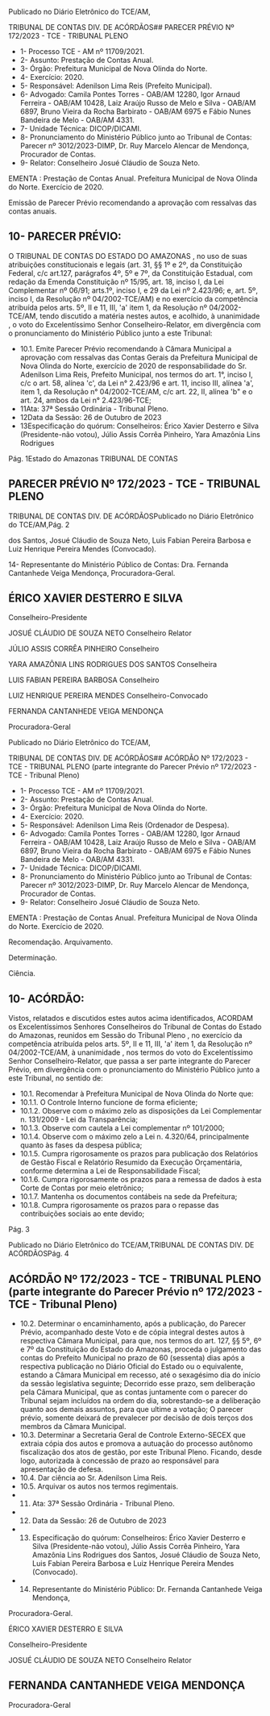 Publicado  no  Diário  Eletrônico do TCE/AM,

TRIBUNAL DE CONTAS DIV. DE ACÓRDÃOS## PARECER PRÉVIO Nº 172/2023 - TCE - TRIBUNAL PLENO

- 1- Processo TCE - AM nº 11709/2021.
- 2- Assunto: Prestação de Contas Anual.
- 3- Órgão: Prefeitura Municipal de Nova Olinda do Norte.
- 4- Exercício: 2020.
- 5- Responsável: Adenilson Lima Reis (Prefeito Municipal).
- 6- Advogado: Camila Pontes Torres - OAB/AM 12280, Igor Arnaud Ferreira - OAB/AM 10428,  Laiz  Araújo  Russo  de  Melo  e  Silva  -  OAB/AM  6897,  Bruno  Vieira  da  Rocha Barbirato - OAB/AM 6975 e Fábio Nunes Bandeira de Melo - OAB/AM 4331.
- 7- Unidade Técnica: DICOP/DICAMI.
- 8- Pronunciamento  do  Ministério  Público  junto  ao  Tribunal  de  Contas: Parecer  nº 3012/2023-DIMP, Dr. Ruy Marcelo Alencar de Mendonça, Procurador de Contas.
- 9- Relator: Conselheiro Josué Cláudio de Souza Neto.

EMENTA :  Prestação  de  Contas  Anual.    Prefeitura Municipal  de  Nova  Olinda  do  Norte.    Exercício  de 2020.

Emissão de Parecer Prévio recomendando a aprovação com ressalvas das contas anuais.

## 10-  PARECER PRÉVIO:

O  TRIBUNAL  DE  CONTAS  DO  ESTADO  DO  AMAZONAS ,  no  uso  de  suas atribuições  constitucionais  e  legais  (art.  31,  §§  1º  e  2º,  da  Constituição  Federal,  c/c art.127,  parágrafos  4º,  5º  e  7º,  da  Constituição  Estadual,  com  redação  da  Emenda Constituição nº 15/95, art. 18, inciso I, da Lei Complementar nº 06/91; arts.1º, inciso I, e 29  da  Lei  nº  2.423/96;  e,  art.  5º,  inciso  I,  da  Resolução  nº  04/2002-TCE/AM)  e  no exercício da competência atribuída pelos arts. 5º, II e 11, III, 'a' item 1, da Resolução nº 04/2002-TCE/AM, tendo discutido a matéria nestes autos, e acolhido, à unanimidade , o voto do Excelentíssimo Senhor Conselheiro-Relator, em divergência com o pronunciamento do Ministério Público junto a este Tribunal:

- 10.1. Emite Parecer Prévio recomendando à Câmara Municipal a aprovação com ressalvas das Contas Gerais da Prefeitura Municipal de  Nova  Olinda  do  Norte,  exercício  de  2020  de  responsabilidade  do Sr. Adenilson  Lima  Reis, Prefeito  Municipal,  nos  termos  do  art.  1°, inciso I, c/c o art. 58, alínea 'c', da Lei n° 2.423/96 e art. 11, inciso III, alínea  'a',  item  1,  da  Resolução  n°  04/2002-TCE/AM,  c/c  art.  22,  II, alínea 'b" e o art. 24, ambos da Lei n° 2.423/96-TCE;
- 11Ata: 37ª Sessão Ordinária - Tribunal Pleno.
- 12Data da Sessão: 26 de Outubro de 2023
- 13Especificação do quórum: Conselheiros: Érico Xavier Desterro e Silva (Presidente-não  votou),  Júlio  Assis  Corrêa  Pinheiro,  Yara  Amazônia  Lins  Rodrigues

Pág. 1Estado do Amazonas TRIBUNAL DE CONTAS

## PARECER PRÉVIO Nº 172/2023 - TCE - TRIBUNAL PLENO

TRIBUNAL DE CONTAS DIV. DE ACÓRDÃOSPublicado  no  Diário  Eletrônico do TCE/AM,Pág. 2

dos  Santos,  Josué  Cláudio  de  Souza  Neto,  Luis  Fabian  Pereira  Barbosa  e  Luiz Henrique Pereira Mendes (Convocado).

14-  Representante do Ministério Público de Contas: Dra. Fernanda Cantanhede Veiga Mendonça, Procuradora-Geral.

## ÉRICO XAVIER DESTERRO E SILVA

Conselheiro-Presidente

JOSUÉ CLÁUDIO DE SOUZA NETO Conselheiro Relator

JÚLIO ASSIS CORRÊA PINHEIRO Conselheiro

YARA AMAZÔNIA LINS RODRIGUES DOS SANTOS Conselheira

LUIS FABIAN PEREIRA BARBOSA Conselheiro

LUIZ HENRIQUE PEREIRA MENDES Conselheiro-Convocado

FERNANDA CANTANHEDE VEIGA MENDONÇA

Procuradora-Geral

Publicado  no  Diário  Eletrônico do TCE/AM,

TRIBUNAL DE CONTAS DIV. DE ACÓRDÃOS## ACÓRDÃO Nº 172/2023 - TCE - TRIBUNAL PLENO (parte integrante do Parecer Prévio nº 172/2023 - TCE - Tribunal Pleno)

- 1- Processo TCE - AM nº 11709/2021.
- 2- Assunto: Prestação de Contas Anual.
- 3- Órgão: Prefeitura Municipal de Nova Olinda do Norte.
- 4- Exercício: 2020.
- 5- Responsável: Adenilson Lima Reis (Ordenador de Despesa).
- 6- Advogado: Camila  Pontes Torres - OAB/AM 12280, Igor Arnaud Ferreira - OAB/AM 10428,  Laiz  Araújo  Russo  de  Melo  e  Silva  -  OAB/AM  6897,  Bruno  Vieira  da  Rocha Barbirato - OAB/AM 6975 e Fábio Nunes Bandeira de Melo - OAB/AM 4331.
- 7- Unidade Técnica: DICOP/DICAMI.
- 8- Pronunciamento  do  Ministério  Público  junto  ao  Tribunal  de  Contas: Parecer  nº 3012/2023-DIMP, Dr. Ruy Marcelo Alencar de Mendonça, Procurador de Contas.
- 9- Relator: Conselheiro Josué Cláudio de Souza Neto.

EMENTA :  Prestação  de  Contas  Anual.    Prefeitura Municipal  de  Nova  Olinda  do  Norte.  Exercício  de 2020.

Recomendação. Arquivamento.

Determinação.

Ciência.

## 10-  ACÓRDÃO:

Vistos, relatados e discutidos estes autos acima identificados, ACORDAM os Excelentíssimos Senhores Conselheiros do Tribunal de Contas do Estado do Amazonas, reunidos em Sessão do Tribunal Pleno , no exercício da competência atribuída pelos arts. 5º, II e 11, III, 'a' item 1, da Resolução nº 04/2002-TCE/AM, à unanimidade , nos termos do voto do Excelentíssimo Senhor Conselheiro-Relator, que passa a ser parte integrante do Parecer Prévio, em divergência com o pronunciamento do Ministério Público junto a este Tribunal, no sentido de:

- 10.1. Recomendar à Prefeitura Municipal de Nova Olinda do Norte que:
- 10.1.1. O Controle Interno funcione de forma eficiente;
- 10.1.2. Observe  com  o  máximo  zelo  as  disposições  da  Lei Complementar n. 131/2009 - Lei da Transparência;
- 10.1.3. Observe com cautela a Lei complementar nº 101/2000;
- 10.1.4. Observe com o máximo zelo a Lei n. 4.320/64, principalmente quanto às fases da despesa pública;
- 10.1.5. Cumpra  rigorosamente  os  prazos  para  publicação  dos Relatórios  de  Gestão  Fiscal  e  Relatório  Resumido  da Execução  Orçamentária,  conforme  determina  a  Lei  de Responsabilidade Fiscal;
- 10.1.6. Cumpra  rigorosamente  os  prazos  para  a  remessa  de dados à esta Corte de Contas por meio eletrônico;
- 10.1.7. Mantenha os documentos contábeis na sede da Prefeitura;
- 10.1.8. Cumpra  rigorosamente  os  prazos  para  o  repasse  das contribuições sociais ao ente devido;

Pág. 3

Publicado  no  Diário  Eletrônico do TCE/AM,TRIBUNAL DE CONTAS DIV. DE ACÓRDÃOSPág. 4

## ACÓRDÃO Nº 172/2023 - TCE - TRIBUNAL PLENO (parte integrante do Parecer Prévio nº 172/2023 - TCE - Tribunal Pleno)

- 10.2. Determinar o encaminhamento, após a publicação, do Parecer Prévio, acompanhado deste Voto e de cópia integral destes autos à respectiva Câmara Municipal, para que, nos termos do art. 127, §§ 5º, 6º e 7º da Constituição do Estado do Amazonas, proceda o julgamento das contas do Prefeito Municipal no prazo  de  60  (sessenta)  dias após  a respectiva  publicação  no  Diário  Oficial  do  Estado  ou  o  equivalente, estando  a  Câmara  Municipal  em  recesso,  até  o  sexagésimo  dia  do início da  sessão  legislativa seguinte; Decorrido  esse  prazo,  sem deliberação pela Câmara Municipal, que as contas juntamente com o parecer do Tribunal sejam incluídos na ordem do dia, sobrestando-se a deliberação quanto aos demais assuntos, para que ultime a votação; O parecer  prévio,  somente  deixará  de  prevalecer  por  decisão  de  dois terços dos membros da Câmara Municipal.
- 10.3. Determinar a Secretaria Geral de Controle Externo-SECEX que extraia cópia dos autos e promova  a  autuação  do  processo  autônomo fiscalização  dos  atos  de  gestão,  por  este  Tribunal  Pleno.  Ficando, desde  logo,  autorizada  à  concessão  de  prazo  ao  responsável  para apresentação de defesa.
- 10.4. Dar ciência ao Sr. Adenilson Lima Reis.
- 10.5. Arquivar os autos nos termos regimentais.
- 11. Ata: 37ª Sessão Ordinária - Tribunal Pleno.
- 12. Data da Sessão: 26 de Outubro de 2023
- 13. Especificação do quórum: Conselheiros: Érico Xavier Desterro e Silva (Presidente-não  votou),  Júlio  Assis  Corrêa  Pinheiro,  Yara  Amazônia  Lins  Rodrigues dos  Santos,  Josué  Cláudio  de  Souza  Neto,  Luis  Fabian  Pereira  Barbosa  e  Luiz Henrique Pereira Mendes (Convocado).
- 14. Representante do Ministério Público: Dr. Fernanda Cantanhede Veiga Mendonça,

Procuradora-Geral.

ÉRICO XAVIER DESTERRO E SILVA

Conselheiro-Presidente

JOSUÉ CLÁUDIO DE SOUZA NETO Conselheiro Relator

## FERNANDA CANTANHEDE VEIGA MENDONÇA

Procuradora-Geral